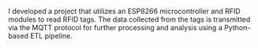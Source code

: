 I developed a project that utilizes an ESP8266 microcontroller and RFID modules to read RFID tags. The data collected from the tags is transmitted via the MQTT protocol for further processing and analysis using a Python-based ETL pipeline.
